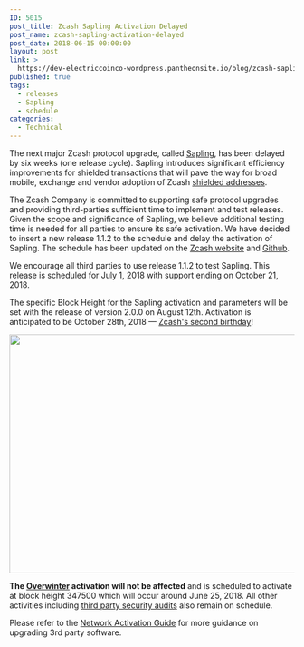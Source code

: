 ```yaml
---
ID: 5015
post_title: Zcash Sapling Activation Delayed
post_name: zcash-sapling-activation-delayed
post_date: 2018-06-15 00:00:00
layout: post
link: >
  https://dev-electriccoinco-wordpress.pantheonsite.io/blog/zcash-sapling-activation-delayed/
published: true
tags:
  - releases
  - Sapling
  - schedule
categories:
  - Technical
---
```

<p>The next major Zcash protocol upgrade, called <a href="/blog/cultivating-sapling-faster-zksnarks/">Sapling</a>, has been delayed by six weeks (one release cycle). Sapling introduces significant efficiency improvements for shielded transactions that will pave the way for broad mobile, exchange and vendor adoption of Zcash <a href="https://z.cash/support/security/privacy-security-recommendations.html#zaddr">shielded addresses</a>.</p>
<p>The Zcash Company is committed to supporting safe protocol upgrades and providing third-parties sufficient time to implement and test releases. Given the scope and significance of Sapling, we believe additional testing time is needed for all parties to ensure its safe activation. We have decided to insert a new release 1.1.2 to the schedule and delay the activation of Sapling. The schedule has been updated on the <a href="https://z.cash/support/schedule.html">Zcash website</a> and <a href="https://github.com/zcash/zcash/milestones">Github</a>.</p>
<p>We encourage all third parties to use release 1.1.2 to test Sapling. This release is scheduled for July 1, 2018 with support ending on October 21, 2018.</p>
<p>The specific Block Height for the Sapling activation and parameters will be set with the release of version 2.0.0 on August 12th. Activation is anticipated to be October 28th, 2018 — <a href="/blog/zcash-begins/">Zcash's second birthday</a>!</p>
<p><img class="aligncenter size-full wp-image-3202" src="/wp-content/uploads/2018/06/Zcash-Roadmap.png" alt="" width="962" height="421" /></p>
<p><b>The </b><a href="https://z.cash/upgrade/overwinter.html"><b>Overwinter</b></a><b> activation will not be affected</b> and is scheduled to activate at block height 347500 which will occur around June 25, 2018. All other activities including <a href="/blog/2018-security-audits/">third party security audits</a> also remain on schedule.</p>
<p>Please refer to the <a href="https://z.cash/support/network-upgrade-guide.html">Network Activation Guide</a> for more guidance on upgrading 3rd party software.</p>
